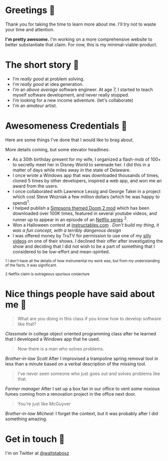 # Greetings 🗿

Thank you for taking the time to learn more about me. I'll try not to waste your time and attention.

**I'm pretty awesome.** I'm working on a more comprehensive website to better substantiate that claim. For now, this is my minimal-viable-product.
 
# The short story 🥞

* I'm *really good* at problem solving.
* I'm *really good* at idea generation.
* I'm an *above average* software engineer. At age 7, I started to teach myself software development, and never really stopped.
* I'm looking for a new income adventure. (let's collaborate)
* I'm an *amateur* artist.

# Awesomeness Credentials 🦚

Here are some things I've done that I would like to brag about.

More details coming, but some elevator headlines:

* As a 30th birthday present for my wife, I organized a flash-mob of 100+ to secretly meet her in Disney World to serenade her. I did this in a matter of days while miles away in the state of Delaware.
* I once wrote a Windows app that was downloaded thousands of times, cloned 5 times by other developers, inspired a web app, and won me an award from the users.
* I once collaborated with Lawrence Lessig and George Takei in a project which cost Steve Wozniak a few million dollars (which he was happy to spend)<sup>1</sup>.
* I helped publish a [Simpsons themed Doom 2 mod](http://waltersgameboy.tripod.com/simpdoom/) which has been downloaded over 100K times, featured in several youtube videos, and runner up to appear in an episode of an [Netflix series](https://www.netflix.com/title/81019087) <sup>2</sup>. 
* Won a Halloween contest at [instructables.com](https://www.instructables.com/Singing-PumpkinsParallel-Port-Relay-Box/) . *Don't build my thing, it was a fun concept, with a terribly dangerous design*
* I was offered money by TruTV for permission to use one of my [silly videos](https://www.youtube.com/watch?v=VTu0YEVSXl8) on one of their shows. I declined their offer after investigating the show and deciding that I did not wish to be a part of something that I considered to be low-effort and mean-spirited.

<sub>1 I don't have all the details of how instrumental my work was, but from my understanding of the facts, it was significant.</sub>

<sub>2 Netflix claim is outrageous spurious conjecture</sub>

# Nice things people have said about me 🦖

>What are you doing in this class if you know how to develop software like that?

*Classmate* in college object oriented programming class after he learned that I developed a Windows app that he used.

> Now there is a man who solves problems.

*Brother-in-law Scott*  After I improvised a trampoline spring removal tool in less than a minute based on a verbal description of the missing tool. 

>I've never seen someone who just goes out and solves problems like that.

*Former manager* After I set up a box fan in our office to vent some noxious fumes coming from a renovation project in the office next door.

> You're just like McGuyver

*Brother-in-law Micheal:*  I forget the context, but it was probably after I did something amazing.

# Get in touch 🎈

I'm on Twitter at [@waltstabosz](https://twitter.com/WaltStabosz)
